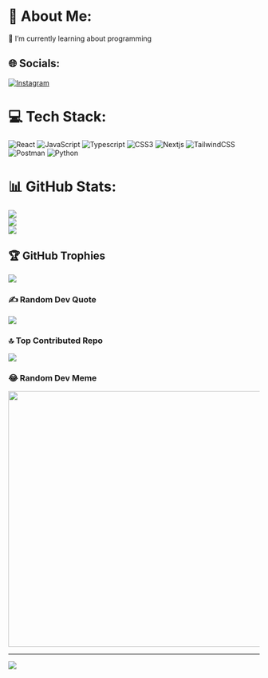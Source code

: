 # 💫 About Me:
🌱 I’m currently learning about programming<br>


## 🌐 Socials:
[![Instagram](https://img.shields.io/badge/Instagram-%23E4405F.svg?logo=Instagram&logoColor=white)](https://instagram.com/zxxk01) 

# 💻 Tech Stack:
![React](https://img.shields.io/badge/react-%2320232a.svg?style=for-the-badge&logo=react&logoColor=%2361DAFB) ![JavaScript](https://img.shields.io/badge/javascript-%23323330.svg?style=for-the-badge&logo=javascript&logoColor=%23F7DF1E)  ![Typescript](https://img.shields.io/badge/typescript-%23323330?style=for-the-badge&logo=typescript&logoColor=%2361DAFB) ![CSS3](https://img.shields.io/badge/css3-%231572B6.svg?style=for-the-badge&logo=css3&logoColor=white) ![Nextjs](https://img.shields.io/badge/nextjs-%23000000.svg?style=for-the-badge&logo=nextjs&logoColor=#00C7B7) ![TailwindCSS](https://img.shields.io/badge/tailwindcss-%2338B2AC.svg?style=for-the-badge&logo=tailwind-css&logoColor=white) ![Postman](https://img.shields.io/badge/Postman-FF6C37?style=for-the-badge&logo=postman&logoColor=white) ![Python](https://img.shields.io/badge/python-3670A0?style=for-the-badge&logo=python&logoColor=ffdd54)

# 📊 GitHub Stats:
![](https://github-readme-stats.vercel.app/api?username=mmoz&theme=dark&hide_border=true&include_all_commits=false&count_private=false)<br/>
![](https://github-readme-streak-stats.herokuapp.com/?user=mmoz&theme=dark&hide_border=true)<br/>
![](https://github-readme-stats.vercel.app/api/top-langs/?username=mmoz&theme=dark&hide_border=true&include_all_commits=false&count_private=false&layout=compact)

## 🏆 GitHub Trophies
![](https://github-profile-trophy.vercel.app/?username=mmoz&theme=radical&no-frame=true&no-bg=false&margin-w=4)

### ✍️ Random Dev Quote
![](https://quotes-github-readme.vercel.app/api?type=horizontal&theme=dark)

### 🔝 Top Contributed Repo
![](https://github-contributor-stats.vercel.app/api?username=mmoz&limit=5&theme=dark&combine_all_yearly_contributions=true)

### 😂 Random Dev Meme
<img src="https://media.tenor.com/41I-iMyClCgAAAAS/programmer-programming.gif" width="512px"/>

---
[![](https://visitcount.itsvg.in/api?id=mmoz&icon=0&color=8)](https://visitcount.itsvg.in)

<!-- Proudly created with GPRM ( https://gprm.itsvg.in ) -->
